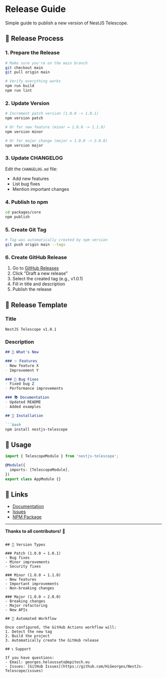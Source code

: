 # Release Guide

Simple guide to publish a new version of NestJS Telescope.

## 🚀 Release Process

### 1. Prepare the Release

```bash
# Make sure you're on the main branch
git checkout main
git pull origin main

# Verify everything works
npm run build
npm run lint
```

### 2. Update Version

```bash
# Increment patch version (1.0.0 -> 1.0.1)
npm version patch

# Or for new feature (minor = 1.0.0 -> 1.1.0)
npm version minor

# Or for major change (major = 1.0.0 -> 2.0.0)
npm version major
```

### 3. Update CHANGELOG

Edit the `CHANGELOG.md` file:
- Add new features
- List bug fixes
- Mention important changes

### 4. Publish to npm

```bash
cd packages/core
npm publish
```

### 5. Create Git Tag

```bash
# Tag was automatically created by npm version
git push origin main --tags
```

### 6. Create GitHub Release

1. Go to [GitHub Releases](https://github.com/HiGeorges/NestJs-Telescope/releases)
2. Click "Draft a new release"
3. Select the created tag (e.g., v1.0.1)
4. Fill in title and description
5. Publish the release

## 📝 Release Template

### Title
```
NestJS Telescope v1.0.1
```

### Description
```markdown
## 🎉 What's New

### ✨ Features
- New feature X
- Improvement Y

### 🐛 Bug Fixes
- Fixed bug Z
- Performance improvements

### 📚 Documentation
- Updated README
- Added examples

## 🚀 Installation

```bash
npm install nestjs-telescope
```

## 📖 Usage

```typescript
import { TelescopeModule } from 'nestjs-telescope';

@Module({
  imports: [TelescopeModule],
})
export class AppModule {}
```

## 🔗 Links

- [Documentation](https://github.com/HiGeorges/NestJs-Telescope)
- [Issues](https://github.com/HiGeorges/NestJs-Telescope/issues)
- [NPM Package](https://www.npmjs.com/package/nestjs-telescope)

---

**Thanks to all contributors!** 🙏
```

## 🎯 Version Types

### Patch (1.0.0 → 1.0.1)
- Bug fixes
- Minor improvements
- Security fixes

### Minor (1.0.0 → 1.1.0)
- New features
- Important improvements
- Non-breaking changes

### Major (1.0.0 → 2.0.0)
- Breaking changes
- Major refactoring
- New APIs

## 🔄 Automated Workflow

Once configured, the GitHub Actions workflow will:
1. Detect the new tag
2. Build the project
3. Automatically create the GitHub release

## 📞 Support

If you have questions:
- Email: georges.heloussato@epitech.eu
- Issues: [GitHub Issues](https://github.com/HiGeorges/NestJs-Telescope/issues) 